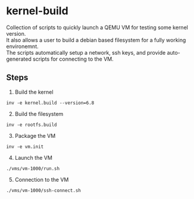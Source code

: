 # kernel-build
Collection of scripts to quickly launch a QEMU VM for testing some kernel version.   
It also allows a user to build a debian based filesystem for a fully working environemnt.   
The scripts automatically setup a network, ssh keys, and provide auto-generated scripts for connecting to the VM.

## Steps
1. Build the kernel
```
inv -e kernel.build --version=6.8
```

2. Build the filesystem
```
inv -e rootfs.build
```

3. Package the VM
```
inv -e vm.init
```

4. Launch the VM
```
./vms/vm-1000/run.sh
```

5. Connection to the VM
```
./vms/vm-1000/ssh-connect.sh
```
